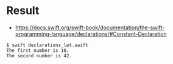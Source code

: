 # Result

- https://docs.swift.org/swift-book/documentation/the-swift-programming-language/declarations/#Constant-Declaration

```
$ swift declarations_let.swift
The first number is 10.
The second number is 42.
  
```
